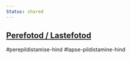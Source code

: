 ```yaml
---
Status: shared
---
```

<div class="card">
    <div class="card-header" id="headingOne" data-toggle="collapse" href="#collapseOne">
        <h2 class="mb-0">
            <a class="btn btn-link collapsed" data-toggle="collapse" href="#collapseOne" role="button"
                aria-expanded="false" aria-controls="collapseOne">
                Perefotod / Lastefotod
            </a>
        </h2>
    </div>
    <div id="collapseOne" class="collapse" aria-labelledby="headingOne" data-parent="#myAccordion">
        <div class="card-body">
            <span id="perepildistamise-hind">#perepildistamise-hind</span>
            <span id="lapse-pildistamine-hind">#lapse-pildistamine-hind</span>
        </div>
    </div>
</div>